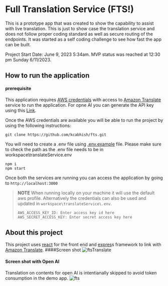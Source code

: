 # Full Translation Service (FTS!)

This is a prototype app that was created to show the capability to assist with live translation. 
This is just to show case the translation service and does not follow proper coding standard as well as secure routing of the endpoints.
It was started as a self coding challenge to see how fast the app can be built.

Project Start Date: June 9, 2023 5:34am.
MVP status was reached at 12:30 pm Sunday 6/11/2023.

## How to run the application
#### prerequisite

This application requires [AWS credentials](https://docs.aws.amazon.com/cli/latest/userguide/cli-chap-configure.html) with access to [Amazon Translate](https://docs.aws.amazon.com/translate/latest/dg/what-is.html) service to run the application. For opne AI you can generate the API key using this [Link](https://platform.openai.com/api-keys).

Once the AWS credentials are available you will be able to run the project by using the following instructions:
```
git clone https://github.com/kcabhish/fts.git
```
You will need to create a .env file using [.env.example](https://github.com/kcabhish/fts/blob/main/workspace/translateService/.env.example) file. Please make sure to check the path as the .env file needs to be in workspace\translateService\.env
```
npm i
npm start
```
Once both the services are running you can access the application by going to ```http://localhost:3000```

> **NOTE**
> When running locally on your machine it will use the default aws profile. 
> Alternatively the credentials can also be used and updated in ```workspace\translateService\.env```.
> ```
> AWS_ACCESS_KEY_ID: Enter access key id here
> AWS_SECRET_ACCESS_KEY: Enter secret access key here
> ```

## About this project

This project uses [react](https://react.dev/) for the front end and [expres](https://expressjs.com/)s framework to link with [Amazon Translate](https://docs.aws.amazon.com/translate/latest/dg/what-is.html).
####Screen shot
![ftsTranslate](https://github.com/kcabhish/fts/assets/6719125/77b930d8-ccce-491a-a97a-b2d7f9a490e1)

#### Screen shot with Open AI

Translation on contents for open AI is intentianally skipped to avoid token consumption in the demo app.
![fts](https://github.com/kcabhish/fts/assets/6719125/513e9504-a734-438f-8e3d-5f474331fa26)
